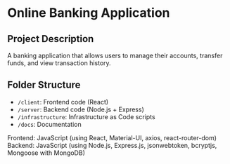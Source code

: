 # Online Banking Application

## Project Description
A banking application that allows users to manage their accounts, transfer funds, and view transaction history.

## Folder Structure
- `/client`: Frontend code (React)
- `/server`: Backend code (Node.js + Express)
- `/infrastructure`: Infrastructure as Code scripts
- `/docs`: Documentation


Frontend: JavaScript (using React, Material-UI, axios, react-router-dom)
Backend: JavaScript (using Node.js, Express.js, jsonwebtoken, bcryptjs, Mongoose with MongoDB)
